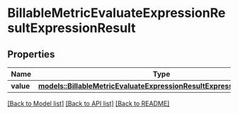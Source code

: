 # BillableMetricEvaluateExpressionResultExpressionResult

## Properties

Name | Type | Description | Notes
------------ | ------------- | ------------- | -------------
**value** | [**models::BillableMetricEvaluateExpressionResultExpressionResultValue**](BillableMetricEvaluateExpressionResult_expression_result_value.md) |  | 

[[Back to Model list]](../README.md#documentation-for-models) [[Back to API list]](../README.md#documentation-for-api-endpoints) [[Back to README]](../README.md)



